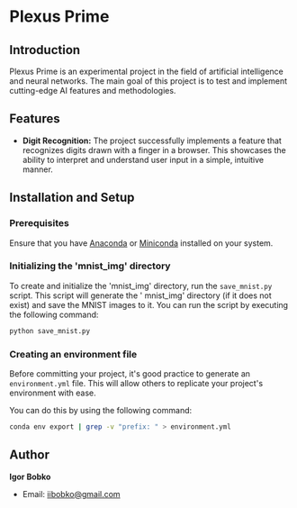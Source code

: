 # Plexus Prime

## Introduction

Plexus Prime is an experimental project in the field of artificial intelligence and neural networks. The main goal of
this project is to test and implement cutting-edge AI features and methodologies.

## Features

- **Digit Recognition:** The project successfully implements a feature that recognizes digits drawn with a finger in a
  browser. This showcases the ability to interpret and understand user input in a simple, intuitive manner.

## Installation and Setup

### Prerequisites

Ensure that you have [Anaconda](https://www.anaconda.com/products/distribution)
or [Miniconda](https://docs.conda.io/en/latest/miniconda.html) installed on your system.

### Initializing the 'mnist_img' directory

To create and initialize the 'mnist_img' directory, run the `save_mnist.py` script. This script will generate the '
mnist_img' directory (if it does not exist) and save the MNIST images to it. You can run the script by executing the
following command:

```bash
python save_mnist.py
```

### Creating an environment file

Before committing your project, it's good practice to generate an `environment.yml` file. This will allow others to
replicate your project's environment with ease.

You can do this by using the following command:

```bash
conda env export | grep -v "prefix: " > environment.yml
```

## Author
**Igor Bobko**
- Email: iibobko@gmail.com
